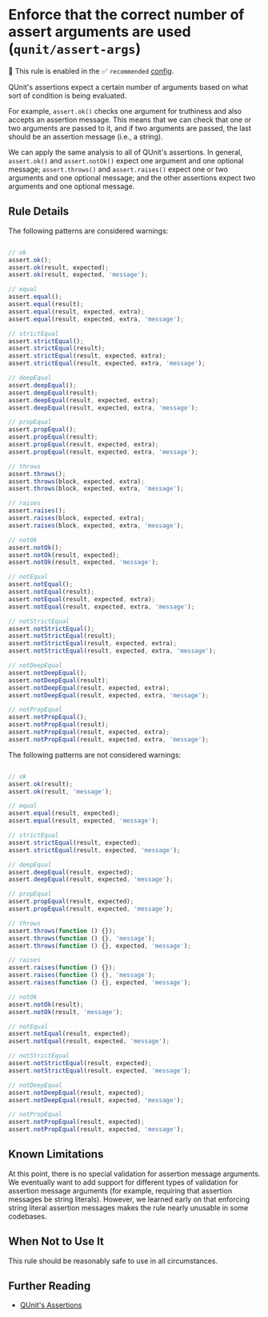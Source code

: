 # Enforce that the correct number of assert arguments are used (`qunit/assert-args`)

💼 This rule is enabled in the ✅ `recommended` [config](https://github.com/platinumazure/eslint-plugin-qunit/blob/main/README.md#configurations).

<!-- end auto-generated rule header -->

QUnit's assertions expect a certain number of arguments based on what sort of
condition is being evaluated.

For example, `assert.ok()` checks one argument for truthiness and also accepts
an assertion message. This means that we can check that one or two arguments
are passed to it, and if two arguments are passed, the last should be an
assertion message (i.e., a string).

We can apply the same analysis to all of QUnit's assertions. In general,
`assert.ok()` and `assert.notOk()` expect one argument and one optional message;
`assert.throws()` and `assert.raises()` expect one or two arguments and one
optional message; and the other assertions expect two arguments and one optional
message.

## Rule Details

The following patterns are considered warnings:

```js

// ok
assert.ok();
assert.ok(result, expected);
assert.ok(result, expected, 'message');

// equal
assert.equal();
assert.equal(result);
assert.equal(result, expected, extra);
assert.equal(result, expected, extra, 'message');

// strictEqual
assert.strictEqual();
assert.strictEqual(result);
assert.strictEqual(result, expected, extra);
assert.strictEqual(result, expected, extra, 'message');

// deepEqual
assert.deepEqual();
assert.deepEqual(result);
assert.deepEqual(result, expected, extra);
assert.deepEqual(result, expected, extra, 'message');

// propEqual
assert.propEqual();
assert.propEqual(result);
assert.propEqual(result, expected, extra);
assert.propEqual(result, expected, extra, 'message');

// throws
assert.throws();
assert.throws(block, expected, extra);
assert.throws(block, expected, extra, 'message');

// raises
assert.raises();
assert.raises(block, expected, extra);
assert.raises(block, expected, extra, 'message');

// notOk
assert.notOk();
assert.notOk(result, expected);
assert.notOk(result, expected, 'message');

// notEqual
assert.notEqual();
assert.notEqual(result);
assert.notEqual(result, expected, extra);
assert.notEqual(result, expected, extra, 'message');

// notStrictEqual
assert.notStrictEqual();
assert.notStrictEqual(result);
assert.notStrictEqual(result, expected, extra);
assert.notStrictEqual(result, expected, extra, 'message');

// notDeepEqual
assert.notDeepEqual();
assert.notDeepEqual(result);
assert.notDeepEqual(result, expected, extra);
assert.notDeepEqual(result, expected, extra, 'message');

// notPropEqual
assert.notPropEqual();
assert.notPropEqual(result);
assert.notPropEqual(result, expected, extra);
assert.notPropEqual(result, expected, extra, 'message');

```

The following patterns are not considered warnings:

```js

// ok
assert.ok(result);
assert.ok(result, 'message');

// equal
assert.equal(result, expected);
assert.equal(result, expected, 'message');

// strictEqual
assert.strictEqual(result, expected);
assert.strictEqual(result, expected, 'message');

// deepEqual
assert.deepEqual(result, expected);
assert.deepEqual(result, expected, 'message');

// propEqual
assert.propEqual(result, expected);
assert.propEqual(result, expected, 'message');

// throws
assert.throws(function () {});
assert.throws(function () {}, 'message');
assert.throws(function () {}, expected, 'message');

// raises
assert.raises(function () {});
assert.raises(function () {}, 'message');
assert.raises(function () {}, expected, 'message');

// notOk
assert.notOk(result);
assert.notOk(result, 'message');

// notEqual
assert.notEqual(result, expected);
assert.notEqual(result, expected, 'message');

// notStrictEqual
assert.notStrictEqual(result, expected);
assert.notStrictEqual(result, expected, 'message');

// notDeepEqual
assert.notDeepEqual(result, expected);
assert.notDeepEqual(result, expected, 'message');

// notPropEqual
assert.notPropEqual(result, expected);
assert.notPropEqual(result, expected, 'message');

```

## Known Limitations

At this point, there is no special validation for assertion message arguments.
We eventually want to add support for different types of validation for
assertion message arguments (for example, requiring that assertion messages be
string literals). However, we learned early on that enforcing string literal
assertion messages makes the rule nearly unusable in some codebases.

## When Not to Use It

This rule should be reasonably safe to use in all circumstances.

## Further Reading

* [QUnit's Assertions](https://api.qunitjs.com/category/assert/)
